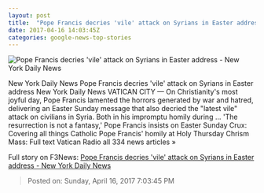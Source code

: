```yaml
---
layout: post
title:  "Pope Francis decries 'vile' attack on Syrians in Easter address - New York Daily News"
date: 2017-04-16 14:03:45Z
categories: google-news-top-stories
---
```


![Pope Francis decries 'vile' attack on Syrians in Easter address - New York Daily News](http://assets.nydailynews.com/polopoly_fs/1.3061383.1492346726!/img/httpImage/image._gen/derivatives/landscape_1200/vatican-pope-easter-29339-jpg.)

New York Daily News Pope Francis decries 'vile' attack on Syrians in Easter address New York Daily News VATICAN CITY — On Christianity's most joyful day, Pope Francis lamented the horrors generated by war and hatred, delivering an Easter Sunday message that also decried the "latest vile" attack on civilians in Syria. Both in his impromptu homily during ... 'The resurrection is not a fantasy,' Pope Francis insists on Easter Sunday Crux: Covering all things Catholic Pope Francis' homily at Holy Thursday Chrism Mass: Full text Vatican Radio all 334 news articles »


Full story on F3News: [Pope Francis decries 'vile' attack on Syrians in Easter address - New York Daily News](http://www.f3nws.com/n/euGYPD)

> Posted on: Sunday, April 16, 2017 7:03:45 PM
